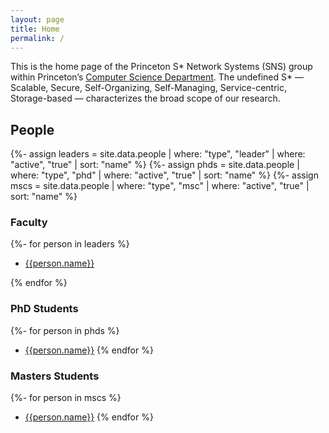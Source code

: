 ```yaml
---
layout: page
title: Home
permalink: /
---
```


This is the home page of the Princeton S\* Network Systems (SNS) group within
Princeton’s [Computer Science Department](http://www.cs.princeton.edu/). The
undefined S\* — Scalable, Secure, Self-Organizing, Self-Managing,
Service-centric, Storage-based — characterizes the broad scope of our research.


## People

{%- assign leaders = site.data.people | where: "type", "leader" | where: "active", "true" | sort: "name" %}
{%- assign phds = site.data.people | where: "type", "phd" | where: "active", "true" | sort: "name" %}
{%- assign mscs = site.data.people | where: "type", "msc" | where: "active", "true" | sort: "name" %}

### Faculty

  {%- for person in leaders %}

  * [{{person.name}}]({{person.url}})

  {% endfor %}

### PhD Students

  {%- for person in phds %}
  * [{{person.name}}]({{person.url}})
  {% endfor %}

### Masters Students

  {%- for person in mscs %}
  * [{{person.name}}]({{person.url}})
  {% endfor %}
